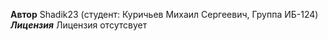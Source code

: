 **Автор**
Shadik23 (студент: Куричьев Михаил Сергеевич, Группа ИБ-124)
***Лицензия***
Лицензия отсутсвует
